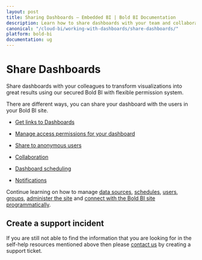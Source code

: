 ```yaml
---
layout: post
title: Sharing Dashboards – Embedded BI | Bold BI Documentation
description: Learn how to share dashboards with your team and collaborate with them through dashboard and widget-level commenting in Bold BI embedded in your application.
canonical: "/cloud-bi/working-with-dashboards/share-dashboards/"
platform: bold-bi
documentation: ug
---
```


# Share Dashboards

Share dashboards with your colleagues to transform visualizations into great results using our secured Bold BI with flexible permission system.

There are different ways, you can share your dashboard with the users in your Bold BI site.

* [Get links to Dashboards](/embedded-bi/working-with-dashboards/share-dashboards/get-dashboard-link/)

* [Manage access permissions for your dashboard](/embedded-bi/working-with-dashboards/share-dashboards/manage-permissions/)

* [Share to anonymous users](/embedded-bi/working-with-dashboards/share-dashboards/public-dashboards/)

* [Collaboration](/embedded-bi/working-with-dashboards/share-dashboards/collaboration/)

* [Dashboard scheduling](/embedded-bi/working-with-dashboards/share-dashboards/schedule-dashboards/)

* [Notifications](/embedded-bi/working-with-dashboards/share-dashboards/notifications/)

Continue learning on how to manage [data sources](/embedded-bi/managing-resources/manage-data-sources/), [schedules](/embedded-bi/managing-resources/manage-schedules/), [users](/embedded-bi/managing-resources/manage-users/), [groups](/embedded-bi/managing-resources/manage-groups/), [administer the site](/embedded-bi/site-administration/) and [connect with the Bold BI site programmatically](/embedded-bi/rest-api-reference/).

## Create a support incident

If you are still not able to find the information that you are looking for in the self-help resources mentioned above then please [contact us](https://www.boldbi.com/support) by creating a support ticket.